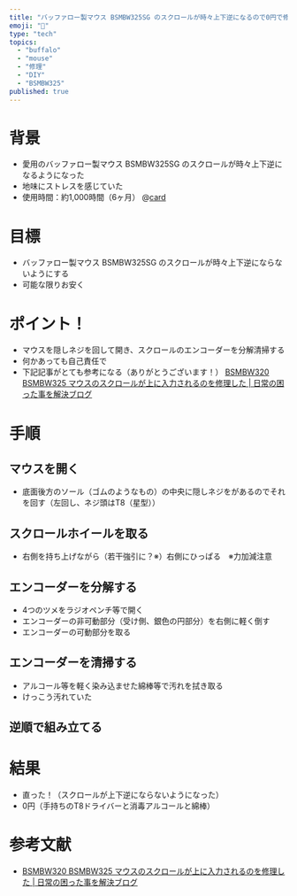 ```yaml
---
title: "バッファロー製マウス BSMBW325SG のスクロールが時々上下逆になるので0円で修理した！"
emoji: "🐹"
type: "tech"
topics: 
  - "buffalo"
  - "mouse"
  - "修理"
  - "DIY"
  - "BSMBW325"
published: true
---
```


# 背景
* 愛用のバッファロー製マウス BSMBW325SG のスクロールが時々上下逆になるようになった
* 地味にストレスを感じていた
* 使用時間：約1,000時間（6ヶ月）
@[card](https://www.buffalo.jp/product/detail/bsmbw325sg.html)

# 目標
* バッファロー製マウス BSMBW325SG のスクロールが時々上下逆にならないようにする
* 可能な限りお安く

# ポイント！
* マウスを隠しネジを回して開き、スクロールのエンコーダーを分解清掃する
* 何かあっても自己責任で
* 下記記事がとても参考になる（ありがとうございます！）
[BSMBW320 BSMBW325 マウスのスクロールが上に入力されるのを修理した | 日常の困った事を解決ブログ](https://dobayoshi.com/archives/366)

# 手順
## マウスを開く
* 底面後方のソール（ゴムのようなもの）の中央に隠しネジをがあるのでそれを回す（左回し、ネジ頭はT8（星型））

## スクロールホイールを取る
* 右側を持ち上げながら（若干強引に？※）右側にひっぱる　※力加減注意

## エンコーダーを分解する
* 4つのツメをラジオペンチ等で開く
* エンコーダーの非可動部分（受け側、銀色の円部分）を右側に軽く倒す
* エンコーダーの可動部分を取る

## エンコーダーを清掃する
* アルコール等を軽く染み込ませた綿棒等で汚れを拭き取る
* けっこう汚れていた
  
## 逆順で組み立てる

# 結果
* 直った！（スクロールが上下逆にならないようになった）
* 0円（手持ちのT8ドライバーと消毒アルコールと綿棒）

# 参考文献
* [BSMBW320 BSMBW325 マウスのスクロールが上に入力されるのを修理した | 日常の困った事を解決ブログ](https://dobayoshi.com/archives/366)